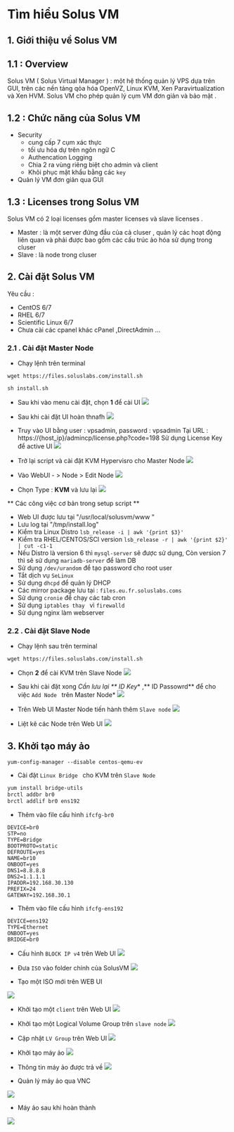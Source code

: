 # Tìm hiểu Solus VM

## 1. Giới thiệu về Solus VM

## 1.1 : Overview
Solus VM ( Solus Virtual Manager ) : một hệ thống quản lý VPS dựa trên GUI, trên các nền tảng qỏa hóa  OpenVZ, Linux KVM, Xen Paravirtualization và  Xen HVM. Solus VM cho phép quản lý cụm VM đơn giản và bảo mật .

## 1.2 : Chức năng của Solus VM 
- Security 
	-	cung cấp 7 cụm xác thực
	-	tối ưu hóa dự trên ngôn ngữ C
	-	Authencation Logging
	-	Chia 2 ra vùng riêng biệt cho admin và client
	-	Khôi phục mật khẩu bằng các 	`key`
- Quản lý VM đơn giản qua GUI


## 1.3 : Licenses trong Solus VM
Solus VM có 2 loại licenses gồm master licenses và slave licenses . 
- Master : là một server đứng đầu của cả cluser , quản lý các hoạt động liên quan và phải được bao gồm các cấu trúc ảo hóa sử dụng trong cluser
- Slave : là node trong cluser


## 2. Cài đặt Solus VM

Yêu cầu :
-   CentOS 6/7
-   RHEL 6/7
-   Scientific Linux 6/7
-  Chưa cài các cpanel khác cPanel  ,DirectAdmin ...
### 2.1 . Cài đặt  Master Node
- Chạy lệnh trên terminal
```
wget https://files.soluslabs.com/install.sh

sh install.sh
```

- Sau khi vào menu cài đặt, chọn **1** để cài UI
![](https://i.imgur.com/FUJeW3L.png)
	

- Sau khi cài đặt UI hoàn thnafh
![](https://i.imgur.com/9fbj72a.png)

- Truy vào UI bằng user :  vpsadmin, password : vpsadmin
Tại URL : https://{host_ip}/admincp/license.php?code=198
Sử dụng License Key để active UI
![](https://i.imgur.com/V5JQgbE.png)


- Trở lại script và cài đặt KVM Hypervisro cho Master Node
![](https://i.imgur.com/XqIHjeY.png)

- Vào WebUI - > Node > Edit Node
![](https://i.imgur.com/roue8fh.png)


- Chọn Type : **KVM** và lưu lại
![](https://i.imgur.com/gNxc5p9.png)

** Các công việc cơ bản trong setup script **
- Web UI được lưu tại "/usr/local/solusvm/www "
- Lưu log tại "/tmp/install.log"
- Kiểm tra Linux Distro
`lsb_release -i | awk '{print $3}'`
- Kiểm tra RHEL/CENTOS/SCI version
`lsb_release -r | awk '{print $2}' | cut -c1-1`
- Nếu Distro là version 6 thì `mysql-server` sẽ được sử dụng, Còn version 7 thì sẽ sử dụng `mariadb-server` để làm DB
- Sử dụng `/dev/urandom`  để tạo password cho root user
- Tắt dịch vụ `SeLinux`
- Sử dụng `dhcpd` để quản lý DHCP
- Các mirror package lưu tại : `files.eu.fr.soluslabs.coms`
- Sử dụng `cronie` để chạy các tab cron
- Sử dụng `iptables thay ` vì `firewalld`
- Sử dụng nginx làm webserver

### 2.2 . Cài đặt Slave 	Node

- Chạy lệnh sau trên terminal
```
wget https://files.soluslabs.com/install.sh
```
- Chọn **2** để cài KVM trên Slave Node
![](https://i.imgur.com/NVLuzbE.png)

- Sau khi cài đặt xong 
*Cần lưu lại ** ID Key** ,** ID Passowrd** để cho việc `Add Node ` trên Master Node*
![](https://i.imgur.com/Yo7nhMl.png)

- Trên Web UI Master Node tiến hành thêm `Slave node`
![](https://i.imgur.com/Q18f24A.png)

- Liệt kê các Node trên Web UI
![](https://i.imgur.com/NHpnxtE.png)
## 3. Khởi tạo máy ảo 
  
`yum-config-manager --disable centos-qemu-ev`

- Cài đặt `Linux Bridge ` cho KVM trên `Slave Node`
```bash
yum install bridge-utils
brctl addbr br0
brctl addlif br0 ens192
```

- Thêm  vào file cấu hình `ifcfg-br0`
```
DEVICE=br0
STP=no
TYPE=Bridge
BOOTPROTO=static
DEFROUTE=yes
NAME=br10
ONBOOT=yes
DNS1=8.8.8.8
DNS2=1.1.1.1
IPADDR=192.168.30.130
PREFIX=24
GATEWAY=192.168.30.1
```
- Thêm vào  file cấu hình `ifcfg-ens192`

```
DEVICE=ens192
TYPE=Ethernet
ONBOOT=yes
BRIDGE=br0

```

- Cấu hình `BLOCK IP v4` trên Web UI
![](https://i.imgur.com/5XL4tLK.png) 

- Đưa `ISO` vào folder chính của SolusVM
![](https://i.imgur.com/1fdyOsP.png)

- Tạo một ISO mới trên WEB UI

![](https://i.imgur.com/ubsCdra.png)

- Khởi tạo một `client` trên Web UI
![](https://i.imgur.com/GBB93Bc.png)

- Khởi tạo một Logical Volume Group trên `slave node`
![](https://i.imgur.com/Qu4MnSD.png)

- Cập nhật `LV Group` trên Web UI
![](https://i.imgur.com/OGsC8Jy.png)

- Khởi tạo máy ảo 
![](https://i.imgur.com/ubsCdra.png)

- Thông tin máy ảo được trả về
![](https://i.imgur.com/bYBxpUt.png)

- Quản lý máy ảo qua VNC

![](https://i.imgur.com/zLO3rNl.png)

- Máy ảo sau khi hoàn thành

![](https://i.imgur.com/zsLwAIX.png)
